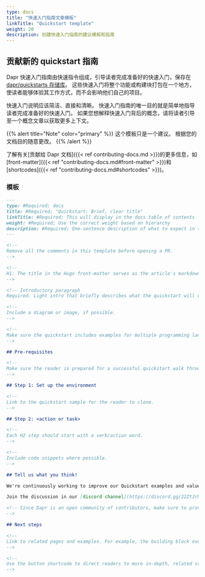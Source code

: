 ```yaml
---
type: docs
title: "快速入门指南文章模板"
linkTitle: "Quickstart template"
weight: 20
description: 创建快速入门指南的建议模板和指南
---
```


## 贡献新的 quickstart 指南

Dapr 快速入门指南由快速指令组成，引导读者完成准备好的快速入门，保存在 [dapr/quickstarts 存储库](https://github.com/dapr/quickstarts)。 这些快速入门将整个功能或构建块打包在一个地方，使读者能够体验其工作方式，而不会影响他们自己的项目。

快速入门说明应该简洁、直接和清晰。 快速入门指南的唯一目的就是简单地指导读者完成准备好的快速入门。 如果您想解释快速入门背后的概念，请将读者引导至一个概念文章以获取更多上下文。

{{% alert title="Note" color="primary" %}}
这个模板只是一个建议。 根据您的文档目的随意更改。
{{% /alert %}}

了解有关[贡献给 Dapr 文档]({{< ref contributing-docs.md >}})的更多信息，如[front-matter]({{< ref "contributing-docs.md#front-matter" >}})和[shortcodes]({{< ref "contributing-docs.md#shortcodes" >}})。

### 模板

```md
---
type: #Required; docs
title: #Required; "Quickstart: Brief, clear title"
linkTitle: #Required; This will display in the docs table of contents
weight: #Required; Use the correct weight based on hierarchy
description: #Required; One-sentence description of what to expect in the article
---

<!--
Remove all the comments in this template before opening a PR.
-->

<!-- 
H1: The title in the Hugo front-matter serves as the article's markdown H1. 
-->

<!-- Introductory paragraph  
Required. Light intro that briefly describes what the quickstart will cover. Link off to the appropriate concept or overview docs to provide context. -->

<!-- 
Include a diagram or image, if possible. 
-->

<!-- 
Make sure the quickstart includes examples for multiple programming languages. 
-->

## Pre-requisites

<!--
Make sure the reader is prepared for a successful quickstart walk through by listing what they may need.
-->

## Step 1: Set up the environment

<!-- 
Link to the quickstart sample for the reader to clone. 
-->

## Step 2: <action or task>

<!-- 
Each H2 step should start with a verb/action word.
-->

<!--
Include code snippets where possible. 
-->

## Tell us what you think!

We're continuously working to improve our Quickstart examples and value your feedback. Did you find this quickstart helpful? Do you have suggestions for improvement?

Join the discussion in our [discord channel](https://discord.gg/22ZtJrNe).

<!-- Since Dapr is an open community of contributors, make sure to provide a link to the discord discussion to welcome feedback.
-->

## Next steps

<!--
Link to related pages and examples. For example, the building block overview, the HTTP version of an SDK quickstart sample, etc.
-->

<!--
Use the button shortcode to direct readers to more in-depth, related scenarios, like the Dapr tutorials.
-->

```